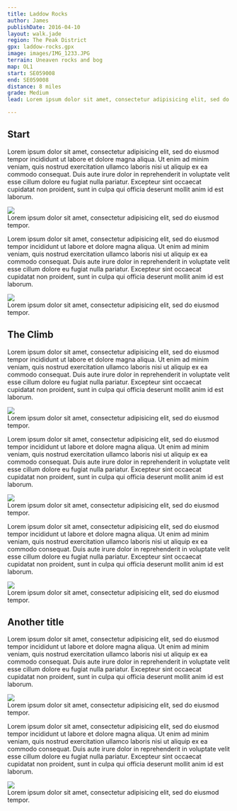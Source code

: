 ```yaml
---
title: Laddow Rocks
author: James
publishDate: 2016-04-10
layout: walk.jade
region: The Peak District
gpx: laddow-rocks.gpx
image: images/IMG_1233.JPG
terrain: Uneaven rocks and bog
map: OL1
start: SE059008
end: SE059008
distance: 8 miles
grade: Medium
lead: Lorem ipsum dolor sit amet, consectetur adipisicing elit, sed do eiusmod tempor incididunt ut labore et dolore magna aliqua. Ut enim ad minim veniam, quis nostrud exercitation ullamco laboris nisi ut aliquip ex ea commodo consequat.

---
```


## Start
Lorem ipsum dolor sit amet, consectetur adipisicing elit, sed do eiusmod tempor incididunt ut labore et dolore magna aliqua. Ut enim ad minim veniam, quis nostrud exercitation ullamco laboris nisi ut aliquip ex ea commodo consequat. Duis aute irure dolor in reprehenderit in voluptate velit esse cillum dolore eu fugiat nulla pariatur. Excepteur sint occaecat cupidatat non proident, sunt in culpa qui officia deserunt mollit anim id est laborum.

<div class="article--image">
  <img src="images/IMG_1224.JPG" map-point ngr="SK067994" />
  <div class="image--description">
    <span> Lorem ipsum dolor sit amet, consectetur adipisicing elit, sed do eiusmod
    tempor.</span>
  </div>
</div>

Lorem ipsum dolor sit amet, consectetur adipisicing elit, sed do eiusmod tempor incididunt ut labore et dolore magna aliqua. Ut enim ad minim veniam, quis nostrud exercitation ullamco laboris nisi ut aliquip ex ea commodo consequat. Duis aute irure dolor in reprehenderit in voluptate velit esse cillum dolore eu fugiat nulla pariatur. Excepteur sint occaecat cupidatat non proident, sunt in culpa qui officia deserunt mollit anim id est laborum.

<div class="article--image">
  <img src="images/IMG_1227.JPG"  map-point ngr="SE059008" />
  <div class="image--description">
    <span> Lorem ipsum dolor sit amet, consectetur adipisicing elit, sed do eiusmod
    tempor.</span>
  </div>
</div>

## The Climb
Lorem ipsum dolor sit amet, consectetur adipisicing elit, sed do eiusmod tempor incididunt ut labore et dolore magna aliqua. Ut enim ad minim veniam, quis nostrud exercitation ullamco laboris nisi ut aliquip ex ea commodo consequat. Duis aute irure dolor in reprehenderit in voluptate velit esse cillum dolore eu fugiat nulla pariatur. Excepteur sint occaecat cupidatat non proident, sunt in culpa qui officia deserunt mollit anim id est laborum.

<div class="article--image">
  <img src="images/IMG_1229.JPG"  map-point ngr="SE057011"/>
  <div class="image--description">
    <span> Lorem ipsum dolor sit amet, consectetur adipisicing elit, sed do eiusmod
    tempor.</span>
  </div>
</div>

Lorem ipsum dolor sit amet, consectetur adipisicing elit, sed do eiusmod tempor incididunt ut labore et dolore magna aliqua. Ut enim ad minim veniam, quis nostrud exercitation ullamco laboris nisi ut aliquip ex ea commodo consequat. Duis aute irure dolor in reprehenderit in voluptate velit esse cillum dolore eu fugiat nulla pariatur. Excepteur sint occaecat cupidatat non proident, sunt in culpa qui officia deserunt mollit anim id est laborum.

<div class="article--image">
  <img src="images/IMG_1231.JPG"  map-point ngr="SE056012"/>
  <div class="image--description">
    <span> Lorem ipsum dolor sit amet, consectetur adipisicing elit, sed do eiusmod
    tempor.</span>
  </div>
</div>

Lorem ipsum dolor sit amet, consectetur adipisicing elit, sed do eiusmod tempor incididunt ut labore et dolore magna aliqua. Ut enim ad minim veniam, quis nostrud exercitation ullamco laboris nisi ut aliquip ex ea commodo consequat. Duis aute irure dolor in reprehenderit in voluptate velit esse cillum dolore eu fugiat nulla pariatur. Excepteur sint occaecat cupidatat non proident, sunt in culpa qui officia deserunt mollit anim id est laborum.

<div class="article--image">
  <img src="images/IMG_1233.JPG"  map-point ngr="SE057015"/>
  <div class="image--description">
    <span> Lorem ipsum dolor sit amet, consectetur adipisicing elit, sed do eiusmod
    tempor.</span>
  </div>
</div>

## Another title
Lorem ipsum dolor sit amet, consectetur adipisicing elit, sed do eiusmod tempor incididunt ut labore et dolore magna aliqua. Ut enim ad minim veniam, quis nostrud exercitation ullamco laboris nisi ut aliquip ex ea commodo consequat. Duis aute irure dolor in reprehenderit in voluptate velit esse cillum dolore eu fugiat nulla pariatur. Excepteur sint occaecat cupidatat non proident, sunt in culpa qui officia deserunt mollit anim id est laborum.

<div class="article--image">
  <img src="images/IMG_1234.JPG"  map-point ngr="SE060021"/>
  <div class="image--description">
    <span> Lorem ipsum dolor sit amet, consectetur adipisicing elit, sed do eiusmod
    tempor.</span>
  </div>
</div>

Lorem ipsum dolor sit amet, consectetur adipisicing elit, sed do eiusmod tempor incididunt ut labore et dolore magna aliqua. Ut enim ad minim veniam, quis nostrud exercitation ullamco laboris nisi ut aliquip ex ea commodo consequat. Duis aute irure dolor in reprehenderit in voluptate velit esse cillum dolore eu fugiat nulla pariatur. Excepteur sint occaecat cupidatat non proident, sunt in culpa qui officia deserunt mollit anim id est laborum.

<div class="article--image">
  <img src="images/IMG_1238.JPG"  map-point ngr="SK069997"/>
  <div class="image--description">
    <span> Lorem ipsum dolor sit amet, consectetur adipisicing elit, sed do eiusmod
    tempor.</span>
  </div>
</div>
